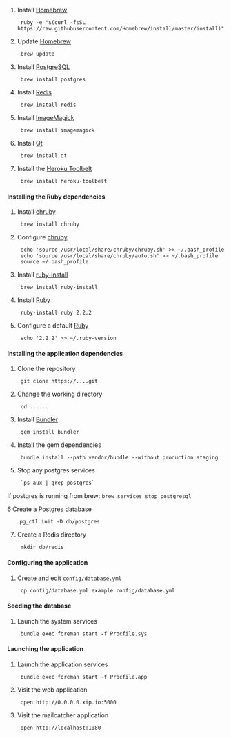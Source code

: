 1. Install [Homebrew](http://brew.sh/)

        ruby -e "$(curl -fsSL https://raw.githubusercontent.com/Homebrew/install/master/install)"

2. Update [Homebrew](http://brew.sh/)

        brew update

3. Install [PostgreSQL](http://www.postgresql.org/download/)

        brew install postgres

4. Install [Redis](http://redis.io/)

        brew install redis

5. Install [ImageMagick](http://www.imagemagick.org/)

        brew install imagemagick

6. Install [Qt](http://www.qt.io/)

        brew install qt

7. Install the [Heroku Toolbelt](https://toolbelt.heroku.com/)

        brew install heroku-toolbelt

#### Installing the Ruby dependencies

1. Install [chruby](https://github.com/postmodern/chruby#readme)

        brew install chruby

2. Configure [chruby](https://github.com/postmodern/chruby#readme)

        echo 'source /usr/local/share/chruby/chruby.sh' >> ~/.bash_profile
        echo 'source /usr/local/share/chruby/auto.sh' >> ~/.bash_profile
        source ~/.bash_profile

3. Install [ruby-install](https://github.com/postmodern/ruby-install#readme)

        brew install ruby-install

4. Install [Ruby](https://www.ruby-lang.org/en/)

        ruby-install ruby 2.2.2

5. Configure a default [Ruby](https://www.ruby-lang.org/en/)

        echo '2.2.2' >> ~/.ruby-version

#### Installing the application dependencies

1. Clone the repository

        git clone https://....git

2. Change the working directory

        cd ......

3. Install [Bundler](http://bundler.io/)

        gem install bundler

4. Install the gem dependencies

        bundle install --path vendor/bundle --without production staging

5. Stop any postgres services

        `ps aux | grep postgres`

  If postgres is running from brew: `brew services stop postgresql`

6 Create a Postgres database

        pg_ctl init -D db/postgres

7. Create a Redis directory

        mkdir db/redis

#### Configuring the application

1. Create and edit `config/database.yml`

        cp config/database.yml.example config/database.yml


#### Seeding the database

1. Launch the system services

        bundle exec foreman start -f Procfile.sys

#### Launching the application

1. Launch the application services

        bundle exec foreman start -f Procfile.app

2. Visit the web application

        open http://0.0.0.0.xip.io:5000

3. Visit the mailcatcher application

        open http://localhost:1080